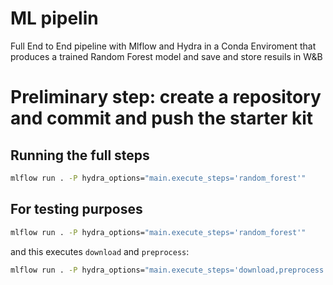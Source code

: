 # ML pipelin
Full End to End pipeline with Mlflow and Hydra in a Conda Enviroment that
produces a trained Random Forest model and save and store resuils in W&B

# Preliminary step: create a repository and commit and push the starter kit

## Running the full steps

  ```bash
  mlflow run . -P hydra_options="main.execute_steps='random_forest'"
  ```
 ## For testing purposes 
  ```bash
  mlflow run . -P hydra_options="main.execute_steps='random_forest'"
  ```
  and this executes ``download`` and ``preprocess``:
  ```bash
  mlflow run . -P hydra_options="main.execute_steps='download,preprocess'"
  ```

